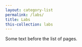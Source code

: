 ```yaml
---
layout: category-list
permalink: /labs/
title: Labs
this-collection: labs
---
```

Some text before the list of pages.